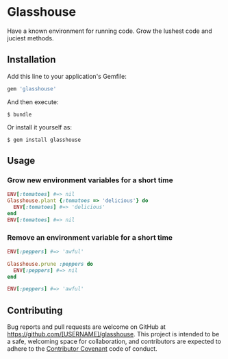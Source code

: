 # Glasshouse

Have a known environment for running code.  Grow the lushest code and juciest methods.

## Installation

Add this line to your application's Gemfile:

```ruby
gem 'glasshouse'
```

And then execute:

    $ bundle

Or install it yourself as:

    $ gem install glasshouse

## Usage

### Grow new environment variables for a short time
```ruby
ENV[:tomatoes] #=> nil
Glasshouse.plant {:tomatoes => 'delicious'} do
  ENV[:tomatoes] #=> 'delicious'
end
ENV[:tomatoes] #=> nil
```

### Remove an environment variable for a short time
```ruby
ENV[:peppers] #=> 'awful'

Glasshouse.prune :peppers do
  ENV[:peppers] #=> nil
end

ENV[:peppers] #=> 'awful'
``` 

## Contributing

Bug reports and pull requests are welcome on GitHub at https://github.com/[USERNAME]/glasshouse. This project is intended to be a safe, welcoming space for collaboration, and contributors are expected to adhere to the [Contributor Covenant](contributor-covenant.org) code of conduct.

